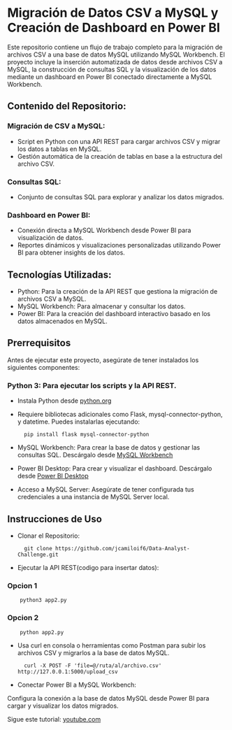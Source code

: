 # Migración de Datos CSV a MySQL y Creación de Dashboard en Power BI

Este repositorio contiene un flujo de trabajo completo para la migración de archivos CSV a una base de datos MySQL utilizando MySQL Workbench. El proyecto incluye la inserción automatizada de datos desde archivos CSV a MySQL, la construcción de consultas SQL y la visualización de los datos mediante un dashboard en Power BI conectado directamente a MySQL Workbench.
## Contenido del Repositorio:

  ### Migración de CSV a MySQL:
  - Script en Python con una API REST para cargar archivos CSV y migrar los datos a tablas en MySQL.
  - Gestión automática de la creación de tablas en base a la estructura del archivo CSV.
  ### Consultas SQL:
  - Conjunto de consultas SQL para explorar y analizar los datos migrados.
  ### Dashboard en Power BI:
  - Conexión directa a MySQL Workbench desde Power BI para visualización de datos.
  - Reportes dinámicos y visualizaciones personalizadas utilizando Power BI para obtener insights de los datos.

## Tecnologías Utilizadas:

- Python: Para la creación de la API REST que gestiona la migración de archivos CSV a MySQL.
- MySQL Workbench: Para almacenar y consultar los datos.
- Power BI: Para la creación del dashboard interactivo basado en los datos almacenados en MySQL.

## Prerrequisitos

Antes de ejecutar este proyecto, asegúrate de tener instalados los siguientes componentes:

### Python 3: Para ejecutar los scripts y la API REST.
- Instala Python desde [python.org](https://www.python.org/downloads/)
- Requiere bibliotecas adicionales como Flask, mysql-connector-python, y datetime. Puedes instalarlas ejecutando:

        pip install flask mysql-connector-python

- MySQL Workbench: Para crear la base de datos y gestionar las consultas SQL.
        Descárgalo desde [MySQL Workbench](https://dev.mysql.com/downloads/workbench/)

- Power BI Desktop: Para crear y visualizar el dashboard.
        Descárgalo desde [Power BI Desktop](https://www.microsoft.com/en-us/power-platform/products/power-bi/desktop)

- Acceso a MySQL Server: Asegúrate de tener configurada tus credenciales a una instancia de MySQL Server local.

## Instrucciones de Uso

- Clonar el Repositorio:

        git clone https://github.com/jcamiloif6/Data-Analyst-Challenge.git

- Ejecutar la API REST(codigo para insertar datos):

### Opcion 1

        python3 app2.py
### Opcion 2

        python app2.py

- Usa curl en consola o herramientas como Postman para subir los archivos CSV y migrarlos a la base de datos MySQL.
  
        curl -X POST -F 'file=@/ruta/al/archivo.csv' http://127.0.0.1:5000/upload_csv

- Conectar Power BI a MySQL Workbench:
  
Configura la conexión a la base de datos MySQL desde Power BI para cargar y visualizar los datos migrados.

Sigue este tutorial: [youtube.com](https://www.youtube.com/watch?v=hWIVznIhc6o)
